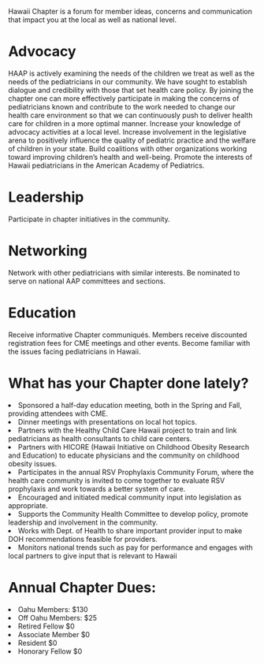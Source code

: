 
Hawaii Chapter is a forum for member ideas, concerns and communication that impact you at the local as well as national level.


# Advocacy

HAAP is actively examining the needs of the children we treat as well as the needs of the pediatricians in our community. We have sought to establish dialogue and credibility with those that set health care policy. By joining the chapter one can more effectively participate in making the concerns of pediatricians known and contribute to the work needed to change our health care environment so that we can continuously push to deliver health care for children in a more optimal manner.
Increase your knowledge of advocacy activities at a local level.
Increase involvement in the legislative arena to positively influence the quality of pediatric practice and the welfare of children in your state.
Build coalitions with other organizations working toward improving children’s health and well-being.
Promote the interests of Hawaii pediatricians in the American Academy of Pediatrics.
 

# Leadership

Participate in chapter initiatives in the community.
 

# Networking

Network with other pediatricians with similar interests.
Be nominated to serve on national AAP committees and sections.
 

# Education

Receive informative Chapter communiqués.
Members receive discounted registration fees for CME meetings and other events.
Become familiar with the issues facing pediatricians in Hawaii.
 

# What has your Chapter done lately?

<li>Sponsored a half-day education meeting, both in the Spring and Fall, providing attendees with CME.
<li>Dinner meetings with presentations on local hot topics.
<li>Partners with the Healthy Child Care Hawaii project to train and link pediatricians as health consultants to child care centers.
<li>Partners with HICORE (Hawaii Initiative on Childhood Obesity Research and Education) to educate physicians and the community on childhood obesity issues.
<li>Participates in the annual RSV Prophylaxis Community Forum, where the health care community is invited to come together to evaluate RSV prophylaxis and work towards a better system of care.
<li>Encouraged and initiated medical community input into legislation as appropriate.
<li>Supports the Community Health Committee to develop policy, promote leadership and involvement in the community.
<li>Works with Dept. of Health to share important provider input to make DOH recommendations feasible for providers.
<li>Monitors national trends such as pay for performance and engages with local partners to give input that is relevant to Hawaii
 

# Annual Chapter Dues:

<li>Oahu Members: $130
<li>Off Oahu Members: $25
<li>Retired Fellow $0
<li>Associate Member $0
<li>Resident $0
<li>Honorary Fellow $0
